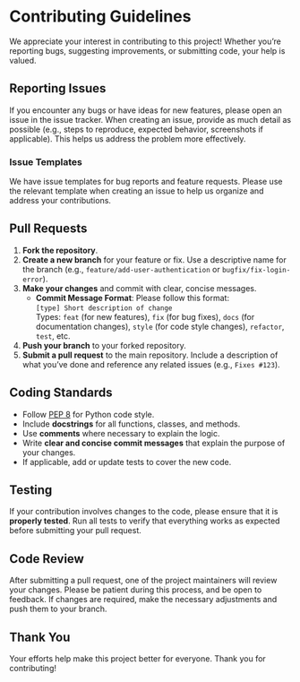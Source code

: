 # Contributing Guidelines

We appreciate your interest in contributing to this project! Whether you’re reporting bugs, suggesting improvements, or submitting code, your help is valued.

## Reporting Issues

If you encounter any bugs or have ideas for new features, please open an issue in the issue tracker. When creating an issue, provide as much detail as possible (e.g., steps to reproduce, expected behavior, screenshots if applicable). This helps us address the problem more effectively.

### Issue Templates
We have issue templates for bug reports and feature requests. Please use the relevant template when creating an issue to help us organize and address your contributions.

## Pull Requests

1. **Fork the repository**.
2. **Create a new branch** for your feature or fix. Use a descriptive name for the branch (e.g., `feature/add-user-authentication` or `bugfix/fix-login-error`).
3. **Make your changes** and commit with clear, concise messages.
   - **Commit Message Format**: Please follow this format:  
     `[type] Short description of change`  
     Types: `feat` (for new features), `fix` (for bug fixes), `docs` (for documentation changes), `style` (for code style changes), `refactor`, `test`, etc.
4. **Push your branch** to your forked repository.
5. **Submit a pull request** to the main repository. Include a description of what you’ve done and reference any related issues (e.g., `Fixes #123`).

## Coding Standards

- Follow [PEP 8](https://www.python.org/dev/peps/pep-0008/) for Python code style.
- Include **docstrings** for all functions, classes, and methods.
- Use **comments** where necessary to explain the logic.
- Write **clear and concise commit messages** that explain the purpose of your changes.
- If applicable, add or update tests to cover the new code.

## Testing

If your contribution involves changes to the code, please ensure that it is **properly tested**. Run all tests to verify that everything works as expected before submitting your pull request.

## Code Review

After submitting a pull request, one of the project maintainers will review your changes. Please be patient during this process, and be open to feedback. If changes are required, make the necessary adjustments and push them to your branch.

## Thank You

Your efforts help make this project better for everyone. Thank you for contributing!
